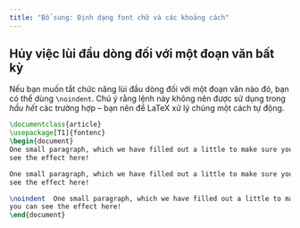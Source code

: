 ```yaml
---
title: "Bổ sung: Định dạng font chữ và các khoảng cách"
---
```


## Hủy việc lùi đầu dòng đối với một đoạn văn bất kỳ

Nếu bạn muốn tắt chức năng lùi đầu dòng đối với một đoạn văn nào đó, bạn có thể
dùng `\noindent`. Chú ý rằng lệnh này không nên được sử dụng trong _hầu hết_
các trường hợp &ndash; bạn nên để LaTeX xử lý chúng một cách tự động.

```latex
\documentclass{article}
\usepackage[T1]{fontenc}
\begin{document}
One small paragraph, which we have filled out a little to make sure you can
see the effect here!

One small paragraph, which we have filled out a little to make sure you can
see the effect here!

\noindent  One small paragraph, which we have filled out a little to make sure
you can see the effect here!
\end{document}
```
